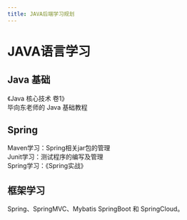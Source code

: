 ```yaml
---
title: JAVA后端学习规划
---
```

# JAVA语言学习
## Java 基础
《Java 核心技术 卷1》  
毕向东老师的  Java 基础教程
## Spring
Maven学习：Spring相关jar包的管理  
Junit学习：测试程序的编写及管理  
Spring学习：《Spring实战》
## 框架学习
 Spring、SpringMVC、Mybatis 
 SpringBoot 和 SpringCloud。
